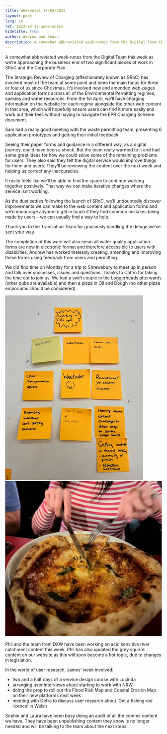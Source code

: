 ```yaml
---
title: Weeknotes 17/03/2023
layout: post
lang: en
ref: 2023-03-17-week-notes
hidetitle: True
author: Andrew and Shaun
description: A somewhat abbreviated week-notes from the Digital Team this week as we’re approaching the business end of two significant pieces of work in SRoC and the Corporate Plan.
---
```




A somewhat abbreviated week-notes from the Digital Team this week as we’re approaching the business end of two significant pieces of work in SRoC and the Corporate Plan.

The Strategic Review of Charging (affectionately known as SRoC) has involved most of the team at some point and been the main focus for three or four of us since Christmas. It’s involved new and amended web-pages and application forms across all of the Environmental Permitting regimes, species and water resources. From the 1st April, we’ll have charging information on the website for each regime alongside the other web content in that area, which will hopefully ensure users can find it more easily and work out their fees without having to navigate the EPR Charging Scheme document.

Sam had a really good meeting with the waste permitting team, presenting 6 application prototypes and getting their initial feedback. 

Seeing their paper forms and guidance in a different way, as a digital journey, could have been a shock. But the team really warmed to it and had some great ideas for how we could solve some of the remaining problems for users. They also said they felt the digital service would improve things for them and users. They’ll be reviewing the content over the next week and helping us correct any inaccuracies. 

It really feels like we’ll be able to find the space to continue working together positively. That way we can make iterative changes where the service isn’t working.

As the dust settles following the launch of SRoC, we’ll undoubtedly discover improvements we can make to the web content and application forms and we’d encourage anyone to get in touch if they find common mistakes being made by users – we can usually find a way to help.

Thank you to the Translation Team for graciously handling the deluge we’ve sent your way.

The completion of this work will also mean all water quality application forms are now in electronic format and therefore accessible to users with disabilities. Andrew has worked tirelessly creating, amending and improving these forms using feedback from users and permitting.

We did find time on Monday for a trip to Shrewsbury to meet up in person and talk over successes, issues and questions. Thanks to Catrin for taking the time out to join us. We had a swift couple in the Loggerheads afterwards (other pubs are available) and then a pizza in Oil and Dough (no other pizza emporiums should be considered).

![Post-it notes](https://github.com/nrw-digital/week-notes/blob/68b27f640237ef4c9bab21aff4739e7adc6eaf5c/images/IMG-1127-1.jpg?raw=true) ![time for pizza](https://github.com/nrw-digital/week-notes/blob/196ae92d0cc80f63f1f12653c5fee75c1621eda7/images/IMG-1142-2.jpg?raw=true)

Phil and the team from DXW have been working on acid sensitive river catchment content this week. Phil has also updated the grey squirrel content on our website as this will soon become a hot topic, due to changes in legislation.

In the world of user research, James’ week involved:

+ two and a half days of a service design course with Lucinda
+ arranging user interviews about starting to work with NRW
+ doing the prep to roll out the Flood Risk Map and Coastal Erosion Map on their new platforms next week
+ meeting with Defra to discuss user research about ‘Get a fishing rod licence’ in Welsh

Sophie and Laura have been busy doing an audit of all the comms content we have. They have been unpublishing content they know is no longer needed and will be talking to the team about the next steps.


